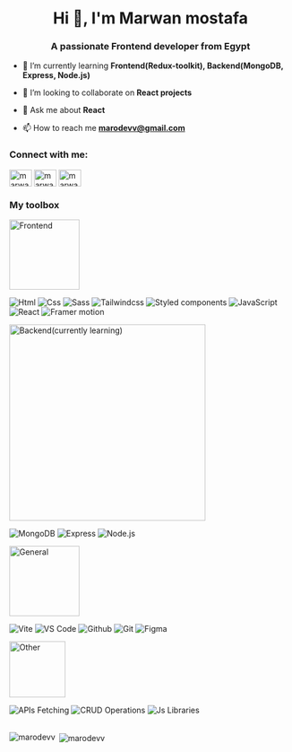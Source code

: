<h1 align="center">Hi 👋, I'm Marwan mostafa</h1>
<h3 align="center">A passionate Frontend developer from Egypt</h3>

- 🌱 I’m currently learning **Frontend(Redux-toolkit), Backend(MongoDB, Express, Node.js)**

- 👯 I’m looking to collaborate on **React projects**

- 💬 Ask me about **React**

- 📫 How to reach me **marodevv@gmail.com**

<h3 align="left">Connect with me:</h3>
<p align="left">    
<a href="https://linkedin.com/in/marwan-mostafa-4ba111210" target="blank"><img align="center" src="https://raw.githubusercontent.com/rahuldkjain/github-profile-readme-generator/master/src/images/icons/Social/linked-in-alt.svg" alt="marwan-mostafa-4ba111210" height="30" width="40" /></a>
<a href="https://fb.com/marwanmostafa24" target="blank"><img align="center" src="https://raw.githubusercontent.com/rahuldkjain/github-profile-readme-generator/master/src/images/icons/Social/facebook.svg" alt="marwanmostafa24" height="30" width="40" /></a>
<a href="https://instagram.com/marwan_mostafa24" target="blank"><img align="center" src="https://raw.githubusercontent.com/rahuldkjain/github-profile-readme-generator/master/src/images/icons/Social/instagram.svg" alt="marwan_mostafa24" height="30" width="40" /></a>

<h3 align="left">My toolbox</h3>
<div>
  <p> 
     <img alt="Frontend" src="https://img.shields.io/badge/-Frontend-important" width="125">
  </p>
  
  <span>
     <img alt="Html" src="https://img.shields.io/badge/-html5-yellowgreen?logo=html5&amp;style=for-the-badge">
  </span>
  
  <span>
     <img alt="Css" src="https://img.shields.io/badge/-Css-green?style=for-the-badge?logo=css">
  </span>
  
  <span>
     <img alt="Sass" src="https://img.shields.io/badge/-Sass-green?style=for-the-badge?logo=sass">
  </span>
  
  <span>
     <img alt="Tailwindcss" src="https://img.shields.io/badge/-Tailwindcss-green?style=for-the-badge?logo=tailwind-css">
  </span>
  
  <span>
     <img alt="Styled components" src="https://img.shields.io/badge/-Styled components-green?style=for-the-badge">
  </span>

  <span>
     <img alt="JavaScript" src="https://img.shields.io/badge/-JavaScript-green?style=for-the-badge">
  </span>

  <span>
     <img alt="React" src="https://img.shields.io/badge/-React-green?style=for-the-badge">
  </span>

  <span >
     <img alt="Framer motion" src="https://img.shields.io/badge/-Framer motion-green?style=for-the-badge">
  </span>

  <p>
     <img alt="Backend(currently learning)" src="https://img.shields.io/badge/-Backend(currently learning)-inactive" width="350">
  </p>
  
  <span> 
     <img alt="MongoDB" src="https://img.shields.io/badge/-MongoDB-green?style=for-the-badge">
  </span>
  
  <span>
     <img alt="Express" src="https://img.shields.io/badge/-Express-green?style=for-the-badge">
  </span>
  
  <span>
     <img alt="Node.js" src="https://img.shields.io/badge/-Node.js-green?style=for-the-badge">
  </span>

  <p>
     <img alt="General" src="https://img.shields.io/badge/-General-important"  width="125">
  </p>


  <span>
     <img alt="Vite" src="https://img.shields.io/badge/-Vite-green?style=for-the-badge">
  </span>
  
  <span>
     <img alt="VS Code" src="https://img.shields.io/badge/-VS Code-green?style=for-the-badge">
  </span>
  
  <span>
     <img alt="Github" src="https://img.shields.io/badge/-Github-green?style=for-the-badge">
  </span>
  
  <span>
     <img alt="Git" src="https://img.shields.io/badge/-Git-green?style=for-the-badge">
  </span>
  
  <span>
     <img alt="Figma" src="https://img.shields.io/badge/-Figma-green?style=for-the-badge">
  </span>

  <p>
     <img alt="Other" src="https://img.shields.io/badge/-Other-important" width="100">
  </p>
  
  <span>
     <img alt="APIs Fetching" src="https://img.shields.io/badge/-APIs Fetching-green?style=for-the-badge">
  </span>
  
  <span>
     <img alt="CRUD Operations" src="https://img.shields.io/badge/-CRUD Operations-green?style=for-the-badge">
  </span>
  
  <span>
     <img alt="Js Libraries" src="https://img.shields.io/badge/-Js Libraries-green?style=for-the-badge">
  </span>
  
</div>

<br />

<p><img align="left" src="https://github-readme-stats.vercel.app/api/top-langs?username=marodevv&show_icons=true&locale=en&layout=compact" alt="marodevv" /></p>

<p>&nbsp;<img align="center" src="https://github-readme-stats.vercel.app/api?username=marodevv&show_icons=true&locale=en" alt="marodevv" /></p>

